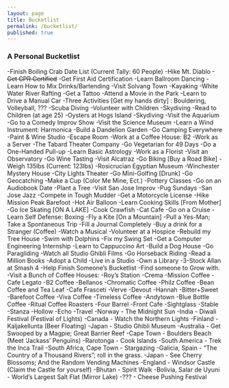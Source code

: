 ```yaml
---
layout: page
title: Bucketlist
permalink: /bucketlist/
published: true
---
```



### A Personal Bucketlist

-Finish Boiling Crab Date List (Current Tally: 60 People)
-Hike Mt. Diablo
-~~Get CPR Certified~~
-Get First Aid Certification
-Learn Ballroom Dancing
-Learn How to Mix Drinks/Bartending
-Visit Solvang Town
-Kayaking
-White Water River Rafting
-Get a Tattoo
-Attend a Movie in the Park
-Learn to Drive a Manual Car
-Three Activities [Get my hands dirty] : Bouldering, Volleyball, ???
-Scuba Diving
-Volunteer with Children
-Skydiving
-Read to Children (at age 25)
-Oysters at Hogs Island
-Skydiving
-Visit the Aquarium
-Go to a Comedy Improv Show
-Visit the Science Museum
-Learn a Wind Instrument: Harmonica
-Build a Dandelion Garden
-Go Camping Everywhere
-Paint & Wine Studio
-Escape Room
-Work at a Coffee House: B2
-Work as a Server
-The Tabard Theater Company
-Go Vegetarian for 49 Days
-Do a One-Handed Pull-up
-Learn Basic Astrology
-Work as a Florist
-Visit an Observatory
-Go Wine Tasting
-Visit Alcatraz
-Go Biking [Buy a Road Bike]
-Weigh 135lbs (Current: 123lbs)
-Rosicrucian Egyptian Museum
-Winchester Mystery House
-City Lights Theater
-Go Mini-Golfing [Drunk]
-Go Geocatching
-Make a Cup (Color Me Mine, Ect.)
-Pottery Classes
-Go on an Audiobook Date
-Plant a Tree
-Visit San Jose Improv
-Pug Sundays
-San Jose Jazz
-Compete in Tough Mudder
-Get a Motorcycle License
-Hike Mission Peak Barefoot
-Hot Air Balloon
-Learn Cooking Skills [From Mother]
-Go Ice Skating [ON A LAKE]
-Cook Crawfish
-Cat Cafe
-Go on a Cruise
-Learn Self Defense: Boxing
-Fly a Kite [On a Mountain]
-Pull a Yes-Man; Take a Spontaneous Trip
-Fill a Journal Completely
-Buy a drink for a Stranger (Coffee)
-Watch a Musical
-Volunteer at a Hospice
-Rebuild my Tree House
-Swim with Dolphins
-Fix my Swing Set
-Get a Computer Engineering Internship
-Learn to Cappuccino Art
-Build a Dog House
-Go Paragliding
-Watch all Studio Ghibli Films
-Go Horseback Riding
-Read a Million Books
-Adopt a Child
-Live in a Studio
-Own a Library
-3-Stock Allan at Smash 4
-Help Finish Someone’s Bucketlist
-Find someone to Grow with.
-Visit  a Bunch of Coffee Houses:
-Roy’s Station
-Crema
-Mission Coffee
-Cafe Legato
-B2 Coffee
-Bellanos
-Chromatic Coffee
-Philz Coffee
-Bean Coffee and Tea Leaf
-Cafe Frasceti
-Verve
-Devout
-Hannah
-Bitter+Sweet
-Barefoot Coffee
-Viva Coffee
-Timeless Coffee
-Andytown
-Blue Bottle Coffee
-Ritual Coffee Roasters
-Four Barrel
-Front Cafe
-Sightglass
-Stable
-Stanza
-Hollow
-Echo
-Travel
-Norway - The Midnight Sun
-India - Diwali Festival (Festival of Lights)
-Canada - Watch the Northern Lights
-Finland - Kaljakellunta (Beer Floating)
-Japan - Studio Ghibli Museum
-Australia - Get Swooped by a Magpie; Great Barrier Reef
-Cape Town - Boulders Beach (Meet ‘Jackass’ Penguins)
-Rarotonga - Cook Islands
-South America - Trek the Inca Trail
-South Africa, Cape Town - Stargazing
-Galicia, Spain - “The Country of a Thousand Rivers”; roll in the grass.
-Japan - See Cherry Blossoms; And the Random Vending Machines
-England - Windsor Castle (Claim the Castle for yourself)
-Bhutan - Spirit Walk
-Bolivia, Salar de Uyuni - World’s Largest Salt Flat (Mirror Lake)
-??? - Cheese Pushing Festival
